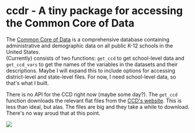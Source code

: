 # ccdr - A tiny package for accessing the Common Core of Data

The [Common Core of Data](https://nces.ed.gov/ccd/) is a comprehensive database containing administrative and demographic data on all public K-12 schools in the United States.  
(Currently) consists of two functions: `get_ccd` to get school-level data and `get_ccd_vars` to get the names of the variables in the datasets and their descriptions. Maybe I will expand this to include options for accessing district-level and state-level files. For now, I need school-level data, so that's what I built.

There is no API for the CCD right now (maybe some day?). The `get_ccd` function downloads the relevant flat files from the [CCD's website](https://nces.ed.gov/ccd/pubschuniv.asp). This is less than ideal, but alas. The files are big and they take a while to download. There's no way aroud that at this point. 

![](/Users/richardmorel/Documents/GitHub/ccdr/img)
